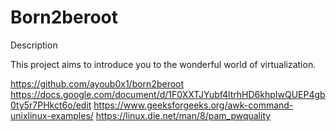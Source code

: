 # Born2beroot

Description

This project aims to introduce you to the wonderful world of virtualization.

https://github.com/ayoub0x1/born2beroot
https://docs.google.com/document/d/1F0XXTJYubf4ltrhHD6khpIwQUEP4gb0ty5r7PHkct6o/edit
https://www.geeksforgeeks.org/awk-command-unixlinux-examples/
https://linux.die.net/man/8/pam_pwquality
